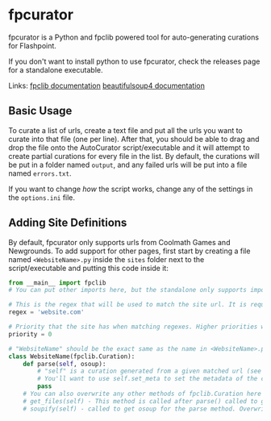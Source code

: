 # fpcurator
fpcurator is a Python and fpclib powered tool for auto-generating curations for Flashpoint.

If you don't want to install python to use fpcurator, check the releases page for a standalone executable.

Links:
[fpclib documentation](https://xmgzx.github.io/apps/fpclib/)
[beautifulsoup4 documentation](https://www.crummy.com/software/BeautifulSoup/bs4/doc/)



## Basic Usage

To curate a list of urls, create a text file and put all the urls you want to curate into that file (one per line). After that, you should be able to drag and drop the file onto the AutoCurator script/executable and it will attempt to create partial curations for every file in the list. By default, the curations will be put in a folder named `output`, and any failed urls will be put into a file named `errors.txt`.

If you want to change _how_ the script works, change any of the settings in the `options.ini` file.

## Adding Site Definitions

By default, fpcurator only supports urls from Coolmath Games and Newgrounds. To add support for other pages, first start by creating a file named `<WebsiteName>.py` inside the `sites` folder next to the script/executable and putting this code inside it:

```python
from __main__ import fpclib
# You can put other imports here, but the standalone only supports importing the following other libraries from __main__: sys, glob, os, logging, codecs, json, re, bs4, zipfile. Other imports require python to be installed on the host machine.

# This is the regex that will be used to match the site url. It is required!
regex = 'website.com'

# Priority that the site has when matching regexes. Higher priorities will be checked first. If left out, it is assumed to be 0.
priority = 0

# "WebsiteName" should be the exact same as the name in <WebsiteName>.py, otherwise fpclib will complain.
class WebsiteName(fpclib.Curation):
    def parse(self, osoup):
        # "self" is a curation generated from a given matched url (see fpclib.Curation in the fpclib documentation), while osoup is a beautifulsoup object generated from the html downloaded from the given matched url.
        # You'll want to use self.set_meta to set the metadata of the curation based upon the osoup object.
        pass
	# You can also overwrite any other methods of fpclib.Curation here to add custom functionality, including but not limited to:
    # get_files(self) - This method is called after parse() called to get the files specified by the launch commands of the curation and additional apps (by default). Overwrite it if you want to download other files into the curation (like for html files).
    # soupify(self) - called to get osoup for the parse method. Overwrite it if you need to provide specific information (like login info or a captcha token) to a webpage in order to access the page properly.
```
